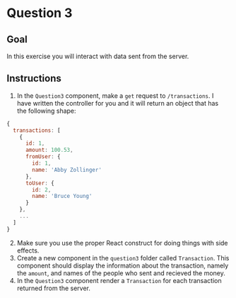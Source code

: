 # Question 3

## Goal
In this exercise you will interact with data sent from the server.

## Instructions
1. In the `Question3` component, make a `get` request to `/transactions`. I have written the controller for you and it will return an object that has the following shape:
```javascript
{
  transactions: [
    {
      id: 1,
      amount: 100.53,
      fromUser: {
        id: 1,
        name: 'Abby Zollinger'
      },
      toUser: {
        id: 2,
        name: 'Bruce Young'
      }
    },
    ...
  ]
}
```
2. Make sure you use the proper React construct for doing things with side effects.
2. Create a new component in the `question3` folder called `Transaction`. This component should display the information about the transaction, namely the `amount`, and names of the people who sent and recieved the money.
2. In the `Question3` component render a `Transaction` for each transaction returned from the server.
